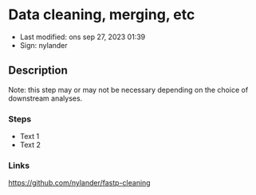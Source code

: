 # Data cleaning, merging, etc

- Last modified: ons sep 27, 2023  01:39
- Sign: nylander

## Description

Note: this step may or may not be necessary depending on the choice of
downstream analyses.

### Steps

- Text 1
- Text 2

### Links

<https://github.com/nylander/fastp-cleaning>

